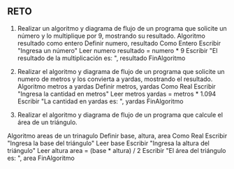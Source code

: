 ## RETO
1. Realizar un algoritmo y diagrama de flujo de un programa que solicite un número y lo multiplique por 9, mostrando su resultado.
Algoritmo resultado como entero
	Definir numero, resultado Como Entero
	Escribir "Ingresa un número"
	Leer numero
	resultado = numero * 9
	Escribir "El resultado de la multiplicación es: ", resultado
FinAlgoritmo

3. Realizar el algoritmo y diagrama de flujo de un programa que solicite un numero de metros y los convierta a yardas, mostrando el resultado.
      Algoritmo metros a yardas
	Definir metros, yardas Como Real
	Escribir "Ingresa la cantidad en metros"
	Leer metros
	yardas = metros * 1.094
	Escribir "La cantidad en yardas es: ", yardas
FinAlgoritmo

4. Realizar el algoritmo y diagrama de flujo de un programa que calcule el área de un triángulo.

Algoritmo areas de un trinagulo
	Definir base, altura, area Como Real
	Escribir "Ingresa la base del triángulo"
	Leer base
	Escribir "Ingresa la altura del triángulo"
	Leer altura
	area = (base * altura) / 2
	Escribir "El área del triángulo es: ", area
FinAlgoritmo

